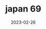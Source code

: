 ---
weight: 69
images: 
- /images/Japan/DSCF9337.jpg
title: japan 69
date: 2023-02-26
tags:
- japan
---